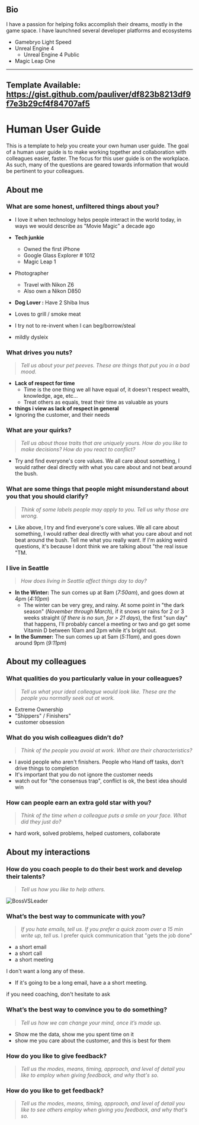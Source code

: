 ## Bio

I have a passion for helping folks accomplish their dreams, mostly in the game space. I have launchned several developer platforms and ecosystems
- Gamebryo Light Speed
- Unreal Engine 4
   - Unreal Engine 4 Public
- Magic Leap One

---
Template Available: https://gist.github.com/pauliver/df823b8213df9f7e3b29cf4f84707af5
---
# Human User Guide 
This is a template to help you create your own human user guide. The goal of a human user guide is to make working together and collaboration with colleagues easier, faster. The focus for this user guide is on the workplace. As such, many of the questions are geared towards information that would be pertinent to your colleagues.

## About me

### What are some honest, unfiltered things about you?
- I love it when technology helps people interact in the world today, in ways we would describe as "Movie Magic" a decade ago
- **Tech junkie**
    - Owned the first iPhone
    - Google Glass Explorer # 1012
    - Magic Leap 1
- Photographer 
    - Travel with Nikon Z6
    - Also own a Nikon D850
- **Dog Lover :** Have 2 Shiba Inus
- Loves to grill / smoke meat
- I try not to re-invent when I can beg/borrow/steal

- mildly dysleix 
	
### What drives you nuts?
> *Tell us about your pet peeves. These are things that put you in a bad mood.*
- **Lack of respect for time**
    - Time is the one thing we all have equal of, it doesn't respect wealth, knowledge, age, etc... 
    - Treat others as equals, treat their time as valuable as yours
- **things i view as lack of respect in general**
- Ignoring the customer, and their needs

### What are your quirks?
> *Tell us about those traits that are uniquely yours. How do you like to make decisions? How do you react to conflict?*
- Try and find everyone's core values. We all care about something, I would rather deal directly with what you care about and not beat around the bush.
		
### What are some things that people might misunderstand about you that you should clarify?
> *Think of some labels people may apply to you. Tell us why those are wrong.*
- Like above, I try and find everyone's core values. We all care about something, I would rather deal directly with what you care about and not beat around the bush. Tell me what you really want. If I'm asking weird questions, it's because I dont think we are talking about "the real issue "TM.

### I live in Seattle
> *How does living in Seattle affect things day to day?*
- **In the Winter:** The sun comes up at 8am (*7:50am*), and goes down at 4pm (*4:10pm*)
    - The winter can be very grey, and rainy. At some point in "the dark season" (*November through March*), if it snows or rains for 2 or 3 weeks straight (*if there is no sun, for > 21 days*), the first "sun day" that happens, I'll probably cancel a meeting or two and go get some Vitamin D between 10am and 2pm while it's bright out.
- **In the Summer:** The sun comes up at 5am (*5:11am*), and goes down around 9pm (*9:11pm*)


## About my colleagues

### What qualities do you particularly value in your colleagues?
> *Tell us what your ideal colleague would look like. These are the people you normally seek out at work.* 
- Extreme Ownership
- "Shippers" / Finishers"
- customer obsession

### What do you wish colleagues didn’t do?
> *Think of the people you avoid at work. What are their characteristics?*
- I avoid people who aren't finishers. People who Hand off tasks, don't drive things to completion
- It's important that you do not ignore the customer needs
- watch out for "the consensus trap", conflict is ok, the best idea should win

### How can people earn an extra gold star with you?
> *Think of the time when a colleague puts a smile on your face. What did they just do?*
- hard work, solved problems, helped customers, collaborate

## About my interactions

### How do you coach people to do their best work and develop their talents?
> *Tell us how you like to help others.*

![BossVSLeader](./Images/BossLeader.jpg "Boss VS Leader")
	
### What’s the best way to communicate with you?
> *If you hate emails, tell us. If you prefer a quick zoom over a 15 min write up, tell us.*
I prefer quick communication that "gets the job done"
- a short email
- a short call
- a short meeting


I don't want a long any of these. 
- If it's going to be a long email, have a a short meeting. 
	
if you need coaching, don't hesitate to ask
  
### What’s the best way to convince you to do something?
> *Tell us how we can change your mind, once it’s made up.*

- Show me the data, show me you spent time on it
- show me you care about the customer, and this is best for them
	 
### How do you like to give feedback?
> *Tell us the modes, means, timing, approach, and level of detail you like to employ when giving feedback, and why that's so.*


### How do you like to get feedback?
> *Tell us the modes, means, timing, approach, and level of detail you like to see others employ when giving you feedback, and why that's so.*


